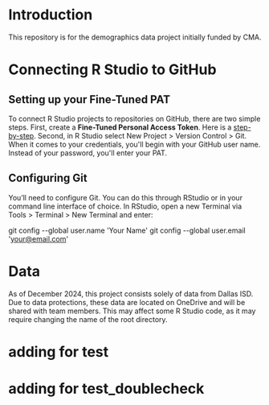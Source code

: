 # Introduction
This repository is for the demographics data project initially funded by CMA.

# Connecting R Studio to GitHub
## Setting up your Fine-Tuned PAT
To connect R Studio projects to repositories on GitHub, there are two simple steps.
First, create a **Fine-Tuned Personal Access Token**. Here is a [step-by-step](https://docs.github.com/en/authentication/keeping-your-account-and-data-secure/managing-your-personal-access-tokens).
Second, in R Studio select New Project > Version Control > Git. When it comes to your credentials, you'll begin with your GitHub user name. Instead of your password, you'll enter your PAT.

## Configuring Git
You’ll need to configure Git. You can do this through RStudio or in your command line interface of choice. In RStudio, open a new Terminal via Tools > Terminal > New Terminal and enter:

git config --global user.name 'Your Name'
git config --global user.email 'your@email.com'

# Data
As of December 2024, this project consists solely of data from Dallas ISD. Due to data protections, these data are located on OneDrive and will be shared with team members. This may affect some R Studio code, as it may require changing the name of the root directory.
# adding for test
# adding for test_doublecheck
